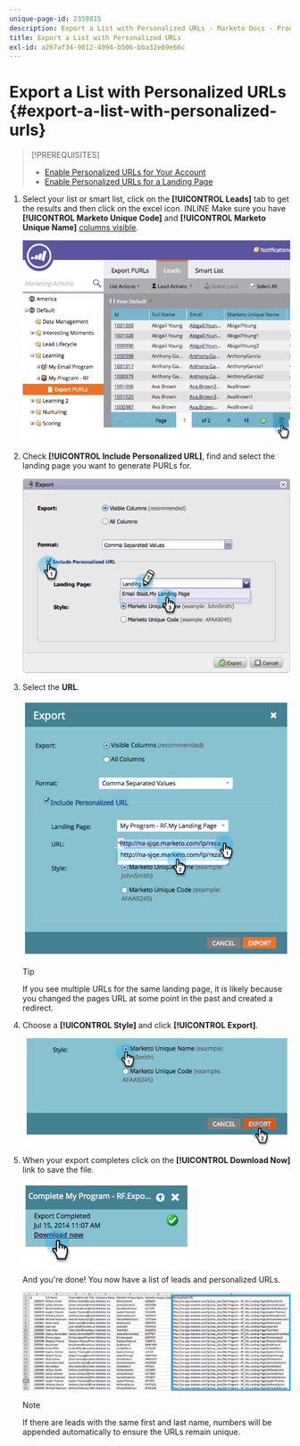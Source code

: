 ```yaml
---
unique-page-id: 2359815
description: Export a List with Personalized URLs - Marketo Docs - Product Documentation
title: Export a List with Personalized URLs
exl-id: a267af34-9812-4994-b506-bba32e89e66c
---
```

# Export a List with Personalized URLs {#export-a-list-with-personalized-urls}

>[!PREREQUISITES]
>
>* [Enable Personalized URLs for Your Account](/help/marketo/product-docs/demand-generation/landing-pages/personalizing-landing-pages/enable-personalized-urls-for-your-account.md)
>* [Enable Personalized URLs for a Landing Page](/help/marketo/product-docs/demand-generation/landing-pages/personalizing-landing-pages/enable-personalized-urls-for-a-landing-page.md)

1. Select your list or smart list, click on the **[!UICONTROL Leads]** tab to get the results and then click on the excel icon. INLINE Make sure you have **[!UICONTROL Marketo Unique Code]** and **[!UICONTROL Marketo Unique Name]** [columns visible](/help/marketo/product-docs/core-marketo-concepts/smart-lists-and-static-lists/using-smart-lists/create-and-change-views-for-lists-and-smart-list.md).

   ![](assets/image2014-9-25-11-3a10-3a43.png)

1. Check **[!UICONTROL Include Personalized URL]**, find and select the landing page you want to generate PURLs for.

   ![](assets/image2014-9-18-13-3a36-3a42.png)

1. Select the **URL**.

   ![](assets/image2014-9-18-13-3a36-3a53.png)

   >[!TIP]
   >
   >If you see multiple URLs for the same landing page, it is likely because you changed the pages URL at some point in the past and created a redirect.

1. Choose a **[!UICONTROL Style]** and click **[!UICONTROL Export]**.

   ![](assets/image2014-9-18-13-3a37-3a6.png)

1. When your export completes click on the **[!UICONTROL Download Now]** link to save the file.

   ![](assets/image2014-9-18-13-3a37-3a27.png)

   And you're done! You now have a list of leads and personalized URLs.

   ![](assets/image2014-9-18-13-3a37-3a36.png)

   >[!NOTE]
   >
   >If there are leads with the same first and last name, numbers will be appended automatically to ensure the URLs remain unique.
